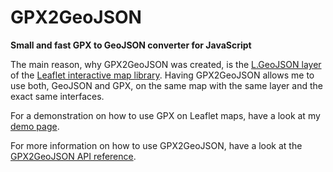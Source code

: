 GPX2GeoJSON
===========

**Small and fast GPX to GeoJSON converter for JavaScript**

The main reason, why GPX2GeoJSON was created, is the [L.GeoJSON layer](https://leafletjs.com/examples/geojson/) of the [Leaflet interactive map library](https://leafletjs.com/). Having GPX2GeoJSON allows me to use both, GeoJSON and GPX, on the same map with the same layer and the exact same interfaces.

For a demonstration on how to use GPX on Leaflet maps, have a look at my [demo page](https://m-reimer.github.io/gpx2geojson/).

For more information on how to use GPX2GeoJSON, have a look at the [GPX2GeoJSON API reference](https://github.com/M-Reimer/gpx2geojson/wiki/GPX2GeoJSON-API-reference).
